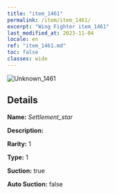 ```yaml
---
title: "item_1461"
permalink: /item/item_1461/
excerpt: "Wing Fighter item_1461"
last_modified_at: 2023-11-04
locale: en
ref: "item_1461.md"
toc: false
classes: wide
---
```



 ![Unknown_1461](/images/item/Settlement_star_p.png)



## Details

 **Name:** *Settlement_star* 

 **Description:** 

 **Rarity:** 1 

 **Type:** 1 

 **Suction:** true 

 **Auto Suction:** false 


